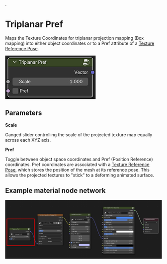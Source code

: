 .
# Triplanar Pref

Maps the Texture Coordinates for triplanar projection mapping (Box mapping) into either object coordinates or to a Pref attribute of a [Texture Reference Pose](texRef.md).

![img](img/pref_gui.jpg)

## Parameters

**Scale**

Ganged slider controlling the scale of the projected texture map equally across each XYZ axis. 

**Pref**

Toggle between object space coordinates and Pref (Position Reference) coordinates. 
Pref coordinates are associated with a [Texture Reference Pose](texRef.md), which stores the position of the mesh at its reference pose. This allows the projected textures to "stick" to a deforming animated surface.

## Example material node network

![img](img/network_tri.jpg)

